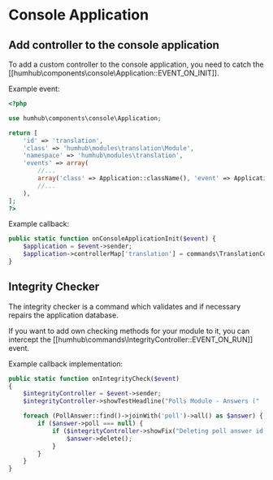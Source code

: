 Console Application
=====================

## Add controller to the console application

To add a custom controller to the console application, you need to catch the [[humhub\components\console\Application::EVENT_ON_INIT]].


Example event:

```php
<?php

use humhub\components\console\Application;

return [
    'id' => 'translation',
    'class' => 'humhub\modules\translation\Module',
    'namespace' => 'humhub\modules\translation',
    'events' => array(
	    //...
        array('class' => Application::className(), 'event' => Application::EVENT_ON_INIT, 'callback' => array('humhub\modules\translation\Module', 'onConsoleApplicationInit')),
        //...
    ),
];
?>
```

Example callback:

```php
public static function onConsoleApplicationInit($event) {
    $application = $event->sender;
    $application->controllerMap['translation'] = commands\TranslationController::className();
}
```

## Integrity Checker

The integrity checker is a command which validates and if necessary repairs the application database.

If you want to add own checking methods for your module to it, you can intercept the [[humhub\commands\IntegrityController::EVENT_ON_RUN]] event.

Example callback implementation:

```php
public static function onIntegrityCheck($event)
{
    $integrityController = $event->sender;
    $integrityController->showTestHeadline("Polls Module - Answers (" . PollAnswer::find()->count() . " entries)");

    foreach (PollAnswer::find()->joinWith('poll')->all() as $answer) {
        if ($answer->poll === null) {
            if ($integrityController->showFix("Deleting poll answer id " . $answer->id . " without existing poll!")) {
                $answer->delete();
            }
        }
    }
}
```